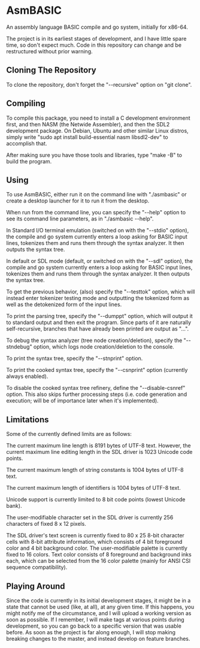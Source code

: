# AsmBASIC

An assembly language BASIC compile and go system, initially for x86-64.

The project is in its earliest stages of development, and I have little spare time, so don't expect much.
Code in this repository can change and be restructured without prior warning.

## Cloning The Repository

To clone the repository, don't forget the "--recursive" option on "git clone".

## Compiling

To compile this package, you need to install a C development environment first, and then NASM (the Netwide Assembler), and then the SDL2 development package.
On Debian, Ubuntu and other similar Linux distros, simply write "sudo apt install build-essential nasm libsdl2-dev" to accomplish that.

After making sure you have those tools and libraries, type "make -B" to build the program.

## Using

To use AsmBASIC, either run it on the command line with "./asmbasic" or create a desktop launcher for it to run it from the desktop.

When run from the command line, you can specify the "--help" option to see its command line parameters, as in "./asmbasic --help".

In Standard I/O terminal emulation (switched on with the "--stdio" option), the compile and go system currently enters a loop asking for BASIC input lines, tokenizes them and runs them through the syntax analyzer. It then outputs the syntax tree.

In default or SDL mode (default, or switched on with the "--sdl" option), the compile and go system currently enters a loop asking for BASIC input lines, tokenizes them and runs them through the syntax analyzer. It then outputs the syntax tree.

To get the previous behavior, (also) specify the "--testtok" option, which will instead enter tokenizer testing mode and outputting the tokenized form as well as the detokenized form of the input lines.

To print the parsing tree, specify the "--dumppt" option, which will output it to standard output and then exit the program. Since parts of it are naturally self-recursive, branches that have already been printed are output as "...".

To debug the syntax analyzer (tree node creation/deletion), specify the "--stndebug" option, which logs node creation/deletion to the console.

To print the syntax tree, specify the "--stnprint" option.

To print the cooked syntax tree, specify the "--csnprint" option (currently always enabled).

To disable the cooked syntax tree refinery, define the "--disable-csnref" option. This also skips further processing steps (i.e. code generation and execution; will be of importance later when it's implemented).

## Limitations

Some of the currently defined limits are as follows:

The current maximum line length is 8191 bytes of UTF-8 text. However, the current maximum line editing length in the SDL driver is 1023 Unicode code points.

The current maximum length of string constants is 1004 bytes of UTF-8 text.

The current maximum length of identifiers is 1004 bytes of UTF-8 text.

Unicode support is currently limited to 8 bit code points (lowest Unicode bank).

The user-modifiable character set in the SDL driver is currently 256 characters of fixed 8 x 12 pixels.

The SDL driver's text screen is currently fixed to 80 x 25 8-bit character cells with 8-bit attribute information, which consists of 4 bit foreground color and 4 bit background color. The user-modifiable palette is currently fixed to 16 colors. Text color consists of 8 foreground and background inks each, which can be selected from the 16 color palette (mainly for ANSI CSI sequence compatibility).

## Playing Around

Since the code is currently in its initial development stages, it might be in a state that cannot be used (like, at all), at any given time.
If this happens, you might notify me of the circumstance, and I will upload a working version as soon as possible.
If I remember, I will make tags at various points during development, so you can go back to a specific version that was usable before.
As soon as the project is far along enough, I will stop making breaking changes to the master, and instead develop on feature branches.
